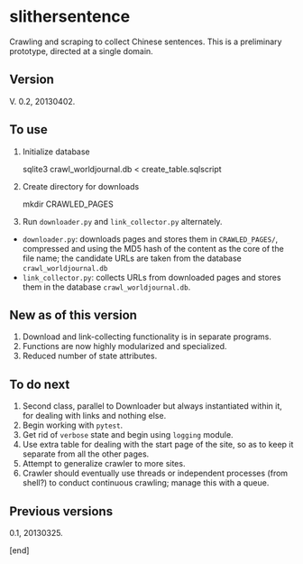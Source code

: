 slithersentence
===============

Crawling and scraping to collect Chinese sentences. This is a preliminary prototype, directed at a single domain.

Version
-------

V. 0.2, 20130402.


To use
------

1. Initialize database

    sqlite3 crawl_worldjournal.db < create_table.sqlscript
2. Create directory for downloads

    mkdir CRAWLED_PAGES
2. Run `downloader.py` and `link_collector.py` alternately. 
 * `downloader.py`: downloads pages and stores them in `CRAWLED_PAGES/`, compressed and using the MD5 hash of the content as the core of the file name; the candidate URLs are taken from the database `crawl_worldjournal.db`
 * `link_collector.py`: collects URLs from downloaded pages and stores them in the database `crawl_worldjournal.db`.


New as of this version
----------------------
1. Download and link-collecting functionality is in separate programs.
2. Functions are now highly modularized and specialized.
3. Reduced number of state attributes.


To do next
----------
1. Second class, parallel to Downloader but always instantiated within it, for dealing with links and nothing else.
2. Begin working with `pytest`.
3. Get rid of `verbose` state and begin using `logging` module.
3. Use extra table for dealing with the start page of the site, so as to keep it separate from all the other pages.
2. Attempt to generalize crawler to more sites.
3. Crawler should eventually use threads or independent processes (from shell?) to conduct continuous crawling; manage this with a queue.

Previous versions
-----------------
0.1, 20130325.


[end]
